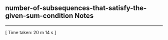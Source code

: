 <h2>number-of-subsequences-that-satisfy-the-given-sum-condition Notes</h2><hr>[ Time taken: 20 m 14 s ]